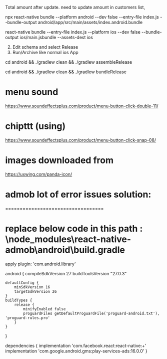Total amount after update. need to update amount in customers list, 

npx react-native bundle --platform android --dev false --entry-file index.js --bundle-output android/app/src/main/assets/index.android.bundle


react-native bundle --entry-file index.js --platform ios --dev false --bundle-output ios/main.jsbundle --assets-dest ios

2. Edit schema and select Release
3. Run/Archive like normal ios App

cd android && ./gradlew clean && ./gradlew assembleRelease

cd android && ./gradlew clean && ./gradlew bundleRelease




# menu sound
https://www.soundeffectsplus.com/product/menu-button-click-double-11/


# chipttt (using)
https://www.soundeffectsplus.com/product/menu-button-click-snap-08/

# images downloaded from 
https://uxwing.com/panda-icon/



# admob lot of error issues solution:
==================================
# replace below code in this path : \node_modules\react-native-admob\android\build.gradle 
apply plugin: 'com.android.library'

android {
    compileSdkVersion 27
    buildToolsVersion "27.0.3"

    defaultConfig {
        minSdkVersion 16
        targetSdkVersion 26
    }
    buildTypes {
        release {
            minifyEnabled false
            proguardFiles getDefaultProguardFile('proguard-android.txt'), 'proguard-rules.pro'
        }
    }
}

dependencies {
    implementation 'com.facebook.react:react-native:+'
    implementation 'com.google.android.gms:play-services-ads:16.0.0'
}
